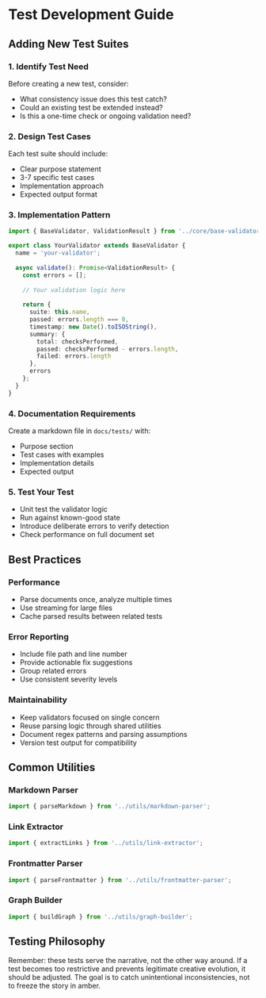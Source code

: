# Test Development Guide

## Adding New Test Suites

### 1. Identify Test Need
Before creating a new test, consider:
- What consistency issue does this test catch?
- Could an existing test be extended instead?
- Is this a one-time check or ongoing validation need?

### 2. Design Test Cases
Each test suite should include:
- Clear purpose statement
- 3-7 specific test cases
- Implementation approach
- Expected output format

### 3. Implementation Pattern

```typescript
import { BaseValidator, ValidationResult } from '../core/base-validator';

export class YourValidator extends BaseValidator {
  name = 'your-validator';
  
  async validate(): Promise<ValidationResult> {
    const errors = [];
    
    // Your validation logic here
    
    return {
      suite: this.name,
      passed: errors.length === 0,
      timestamp: new Date().toISOString(),
      summary: {
        total: checksPerformed,
        passed: checksPerformed - errors.length,
        failed: errors.length
      },
      errors
    };
  }
}
```

### 4. Documentation Requirements
Create a markdown file in `docs/tests/` with:
- Purpose section
- Test cases with examples
- Implementation details
- Expected output

### 5. Test Your Test
- Unit test the validator logic
- Run against known-good state
- Introduce deliberate errors to verify detection
- Check performance on full document set

## Best Practices

### Performance
- Parse documents once, analyze multiple times
- Use streaming for large files
- Cache parsed results between related tests

### Error Reporting
- Include file path and line number
- Provide actionable fix suggestions
- Group related errors
- Use consistent severity levels

### Maintainability
- Keep validators focused on single concern
- Reuse parsing logic through shared utilities
- Document regex patterns and parsing assumptions
- Version test output for compatibility

## Common Utilities

### Markdown Parser
```typescript
import { parseMarkdown } from '../utils/markdown-parser';
```

### Link Extractor
```typescript
import { extractLinks } from '../utils/link-extractor';
```

### Frontmatter Parser
```typescript
import { parseFrontmatter } from '../utils/frontmatter-parser';
```

### Graph Builder
```typescript
import { buildGraph } from '../utils/graph-builder';
```

## Testing Philosophy

Remember: these tests serve the narrative, not the other way around. If a test becomes too restrictive and prevents legitimate creative evolution, it should be adjusted. The goal is to catch unintentional inconsistencies, not to freeze the story in amber.